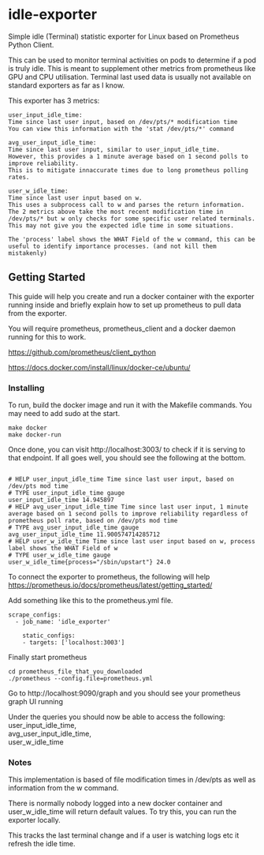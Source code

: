 # idle-exporter
Simple idle (Terminal) statistic exporter for Linux based on Prometheus Python Client.

This can be used to monitor terminal activities on pods to determine if a pod is truly idle. This is meant to supplement other metrics from prometheus like GPU and CPU utilisation. Terminal last used data is usually not available on standard exporters as far as I know.

This exporter has 3 metrics:
```
user_input_idle_time:
Time since last user input, based on /dev/pts/* modification time
You can view this information with the 'stat /dev/pts/*' command

avg_user_input_idle_time:
Time since last user input, similar to user_input_idle_time.
However, this provides a 1 minute average based on 1 second polls to improve reliability.
This is to mitigate innaccurate times due to long prometheus polling rates.

user_w_idle_time:
Time since last user input based on w.
This uses a subprocess call to w and parses the return information.
The 2 metrics above take the most recent modification time in /dev/pts/* but w only checks for some specific user related terminals. This may not give you the expected idle time in some situations.

The 'process' label shows the WHAT Field of the w command, this can be useful to identify importance processes. (and not kill them mistakenly)
```



## Getting Started

This guide will help you create and run a docker container with the exporter running inside and briefly explain how to set up prometheus to pull data from the exporter.

You will require prometheus, prometheus_client and a docker daemon running for this to work.

https://github.com/prometheus/client_python

https://docs.docker.com/install/linux/docker-ce/ubuntu/


### Installing

To run, build the docker image and run it with the Makefile commands. You may need to add sudo at the start.
```
make docker
make docker-run
```

Once done, you can visit http://localhost:3003/ to check if it is serving to that endpoint.
If all goes well, you should see the following at the bottom.

```

# HELP user_input_idle_time Time since last user input, based on /dev/pts mod time
# TYPE user_input_idle_time gauge
user_input_idle_time 14.945897
# HELP avg_user_input_idle_time Time since last user input, 1 minute average based on 1 second polls to improve reliability regardless of prometheus poll rate, based on /dev/pts mod time
# TYPE avg_user_input_idle_time gauge
avg_user_input_idle_time 11.900574714285712
# HELP user_w_idle_time Time since last user input based on w, process label shows the WHAT Field of w
# TYPE user_w_idle_time gauge
user_w_idle_time{process="/sbin/upstart"} 24.0
```

To connect the exporter to prometheus, the following will help
https://prometheus.io/docs/prometheus/latest/getting_started/

Add something like this to the prometheus.yml file.
```
scrape_configs:
  - job_name: 'idle_exporter'
  
    static_configs:
    - targets: ['localhost:3003']
```

Finally start prometheus
```
cd prometheus_file_that_you_downloaded
./prometheus --config.file=prometheus.yml
```

Go to http://localhost:9090/graph and you should see your prometheus graph UI running

Under the queries you should now be able to access the following:
user_input_idle_time,<br />
avg_user_input_idle_time,<br />
user_w_idle_time


### Notes
This implementation is based of file modification times in /dev/pts as well as information from the w command.

There is normally nobody logged into a new docker container and user_w_idle_time will return default values. To try this, you can run the exporter locally.

This tracks the last terminal change and if a user is watching logs etc it refresh the idle time.